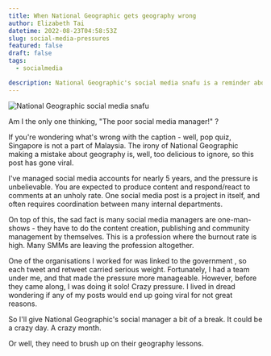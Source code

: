 ```yaml
---
title: When National Geographic gets geography wrong
author: Elizabeth Tai
datetime: 2022-08-23T04:58:53Z
slug: social-media-pressures
featured: false
draft: false
tags:
  - socialmedia

description: National Geographic's social media snafu is a reminder about the pressures a social media manager faces.
---
```


![National Geographic social media snafu](https://media.licdn.com/dms/image/C5622AQHhJibroA44rQ/feedshare-shrink_800/0/1661727141767?e=1676505600&v=beta&t=LpyiceURNGO-orhobMVagUhRFQg9nDhd_VCv5FhkjD0)

Am I the only one thinking, "The poor social media manager!" ?

If you're wondering what's wrong with the caption - well, pop quiz, Singapore is not a part of Malaysia. The irony of National Geographic making a mistake about geography is, well, too delicious to ignore, so this post has gone viral.

I've managed social media accounts for nearly 5 years, and the pressure is unbelievable. You are expected to produce content and respond/react to comments at an unholy rate. One social media post is a project in itself, and often requires coordination between many internal departments.

On top of this, the sad fact is many social media managers are one-man-shows - they have to do the content creation, publishing and community management by themselves. This is a profession where the burnout rate is high. Many SMMs are leaving the profession altogether.

One of the organisations I worked for was linked to the government , so each tweet and retweet carried serious weight. Fortunately, I had a team under me, and that made the pressure more manageable. However, before they came along, I was doing it solo! Crazy pressure. I lived in dread wondering if any of my posts would end up going viral for not great reasons.

So I'll give National Geographic's social manager a bit of a break. It could be a crazy day. A crazy month.

Or well, they need to brush up on their geography lessons.
